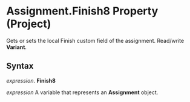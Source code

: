 
# Assignment.Finish8 Property (Project)

Gets or sets the local Finish custom field of the assignment. Read/write  **Variant**.


## Syntax

 _expression_. **Finish8**

 _expression_ A variable that represents an **Assignment** object.

